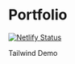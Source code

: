 # Portfolio

[![Netlify Status](https://api.netlify.com/api/v1/badges/78823b11-d682-46e5-8706-25a076f9907d/deploy-status)](https://app.netlify.com/sites/jd-portfolio-tailwind/deploys)

Tailwind Demo
